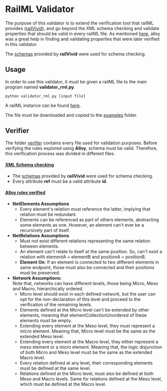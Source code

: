 # RailML Validator

The purpose of this validator is to extend the verification tool that railML provides ([railVivid](https://www.railml.org/en/user/railvivid.html)), and go beyond the XML schema checking and validate properties that should be valid in every railML file. As mentioned [here](https://github.com/pedrordgs/railML/blob/master/alloy_related/README.md), alloy was a great help in finding and validating properties that were later verified in this validator.

The [schemas](https://www.railml.org/en/download/schemes.html) provided by **railVivid** were used for schema checking.

## Usage

In order to use this validator, it must be given a railML file to the main program named **validator_rml.py**.

```python validator_rml.py [input file]```

A railML instance can be found [here](https://github.com/pedrordgs/RailML-Utilities/blob/master/validator/examples/tutorial.xml).

The file must be downloaded and copied to the [examples](https://github.com/pedrordgs/RailML-Utilities/tree/master/validator/examples/) folder.

## Verifier
The folder [verifier](https://github.com/pedrordgs/RailML-Utilities/blob/master/validator/verifier/) contains every file used for validation purposes. Before verifying the rules explored using **Alloy**, schema must be valid. Therefore, this verification process was divided in different files.

#### [XML Schema checking](https://github.com/pedrordgs/RailML-Utilities/blob/master/validator/verifier/xml_checker.py)
- The [schemas](https://www.railml.org/en/download/schemes.html) provided by **railVivid** were used for schema checking.
- Every attribute **ref** must be a valid attribute **id**.

#### [Alloy rules verified](https://github.com/pedrordgs/RailML-Utilities/blob/master/validator/verifier/alloy_rules.py)
- **NetElements Assumptions**
    - Every element's relation must reference the latter, implying that relation must be redundant.
    - Elements can be referenced as part of others elements, abstracting some elements as one. However, an element can't ever be a recursively part of itself.
- **NetRelations Assumptions**
    - Must not exist different relations representing the same relation between elements.
    - An element can't relate to itself at the same position. So, can't exist a relation with elementA = elementB and positionA = positionB.
    - **Element On**: If an element is connected to two different elements in same endpoint, those must also be connected and their positions must be preserved.
- **Network Assumptions:** \
Note that, networks can have different levels, those being Micro, Meso and Macro, hierarchically ordered.
    - Micro level should exist in each defined network, but the user can opt for the non-declaration of this level and proceed to the verification of the remaining levels.
    - Elements defined at the Micro level can't be extended by other elements, meaning that elementCollectionUnordered of these elements must be empty.
    - Extending every element at the Meso level, they must represent a micro element. Meaning that, Micro level must be the same as the extended Meso level.
    - Extending every element at the Macro level, they either represent a meso element or a micro element. Meaning that, the logic disjunction of both Micro and Meso level must be the same as the extended Macro level.
    - Every relation defined at any level, their corresponding elements must be defined at the same level.
    - Relations defined at the Micro level, must also be defined at both Meso and Macro levels. Same for relations defined at the Meso level, which must be defined at the Macro level.
